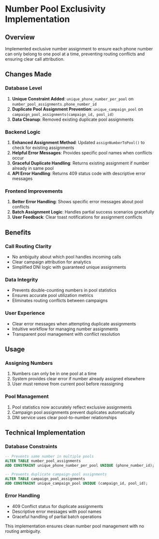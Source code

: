 # Number Pool Exclusivity Implementation

## Overview
Implemented exclusive number assignment to ensure each phone number can only belong to one pool at a time, preventing routing conflicts and ensuring clear call attribution.

## Changes Made

### Database Level
1. **Unique Constraint Added**: `unique_phone_number_per_pool` on `number_pool_assignments.phone_number_id`
2. **Duplicate Pool Assignment Prevention**: `unique_campaign_pool` on `campaign_pool_assignments(campaign_id, pool_id)`
3. **Data Cleanup**: Removed existing duplicate pool assignments

### Backend Logic
1. **Enhanced Assignment Method**: Updated `assignNumberToPool()` to check for existing assignments
2. **Helpful Error Messages**: Provides specific pool names when conflicts occur
3. **Graceful Duplicate Handling**: Returns existing assignment if number already in same pool
4. **API Error Handling**: Returns 409 status code with descriptive error messages

### Frontend Improvements
1. **Better Error Handling**: Shows specific error messages about pool conflicts
2. **Batch Assignment Logic**: Handles partial success scenarios gracefully
3. **User Feedback**: Clear toast notifications for assignment conflicts

## Benefits

### Call Routing Clarity
- No ambiguity about which pool handles incoming calls
- Clear campaign attribution for analytics
- Simplified DNI logic with guaranteed unique assignments

### Data Integrity
- Prevents double-counting numbers in pool statistics
- Ensures accurate pool utilization metrics
- Eliminates routing conflicts between campaigns

### User Experience
- Clear error messages when attempting duplicate assignments
- Intuitive workflow for managing number assignments
- Transparent pool management with conflict resolution

## Usage

### Assigning Numbers
1. Numbers can only be in one pool at a time
2. System provides clear error if number already assigned elsewhere
3. User must remove from current pool before reassigning

### Pool Management
1. Pool statistics now accurately reflect exclusive assignments
2. Campaign pool assignments prevent duplicates automatically
3. DNI service uses clear pool-to-number relationships

## Technical Implementation

### Database Constraints
```sql
-- Prevents same number in multiple pools
ALTER TABLE number_pool_assignments 
ADD CONSTRAINT unique_phone_number_per_pool UNIQUE (phone_number_id);

-- Prevents duplicate campaign-pool assignments
ALTER TABLE campaign_pool_assignments 
ADD CONSTRAINT unique_campaign_pool UNIQUE (campaign_id, pool_id);
```

### Error Handling
- 409 Conflict status for duplicate assignments
- Descriptive error messages with pool names
- Graceful handling of partial batch operations

This implementation ensures clean number pool management with no routing ambiguity.